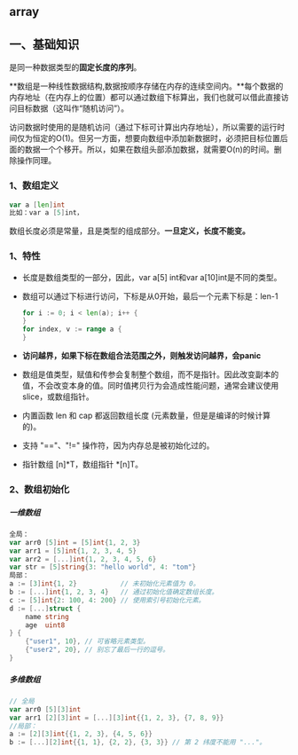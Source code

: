 ## array
## 一、基础知识
是同一种数据类型的**固定长度的序列**。

**数组是一种线性数据结构,数据按顺序存储在内存的连续空间内。**每个数据的内存地址（在内存上的位置）都可以通过数组下标算出，我们也就可以借此直接访问目标数据（这叫作“随机访问”）。

访问数据时使用的是随机访问（通过下标可计算出内存地址），所以需要的运行时间仅为恒定的O(1)。但另一方面，想要向数组中添加新数据时，必须把目标位置后面的数据一个个移开。所以，如果在数组头部添加数据，就需要O(n)的时间。删除操作同理。

### 1、数组定义

```go
var a [len]int
比如：var a [5]int，
```
数组长度必须是常量，且是类型的组成部分。**一旦定义，长度不能变。**

### 1、特性
* 长度是数组类型的一部分，因此，var a[5] int和var a[10]int是不同的类型。
* 数组可以通过下标进行访问，下标是从0开始，最后一个元素下标是：len-1

    ```go
    for i := 0; i < len(a); i++ {
    }
    for index, v := range a {
    }
* **访问越界，如果下标在数组合法范围之外，则触发访问越界，会panic**
* 数组是值类型，赋值和传参会复制整个数组，而不是指针。因此改变副本的值，不会改变本身的值。同时值拷贝行为会造成性能问题，通常会建议使用 slice，或数组指针。
* 内置函数 len 和 cap 都返回数组长度 (元素数量，但是是编译的时候计算的)。

* 支持 "=="、"!=" 操作符，因为内存总是被初始化过的。
* 指针数组 [n]*T，数组指针 *[n]T。

### 2、数组初始化
##### 一维数组
```go
全局：
var arr0 [5]int = [5]int{1, 2, 3}
var arr1 = [5]int{1, 2, 3, 4, 5}
var arr2 = [...]int{1, 2, 3, 4, 5, 6}
var str = [5]string{3: "hello world", 4: "tom"}
局部：
a := [3]int{1, 2}           // 未初始化元素值为 0。
b := [...]int{1, 2, 3, 4}   // 通过初始化值确定数组长度。
c := [5]int{2: 100, 4: 200} // 使用索引号初始化元素。
d := [...]struct {
    name string
    age  uint8
} {
    {"user1", 10}, // 可省略元素类型。
    {"user2", 20}, // 别忘了最后一行的逗号。
}
```

##### 多维数组

```go
// 全局
var arr0 [5][3]int
var arr1 [2][3]int = [...][3]int{{1, 2, 3}, {7, 8, 9}}
//局部：
a := [2][3]int{{1, 2, 3}, {4, 5, 6}}
b := [...][2]int{{1, 1}, {2, 2}, {3, 3}} // 第 2 纬度不能用 "..."。
```


